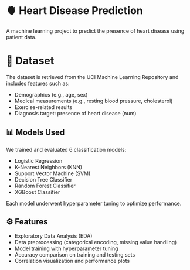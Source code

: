 # 🫀 Heart Disease Prediction

A machine learning project to predict the presence of heart disease using patient data.  

# 📁 Dataset

The dataset is retrieved from the UCI Machine Learning Repository and includes features such as:

- Demographics (e.g., age, sex)
- Medical measurements (e.g., resting blood pressure, cholesterol)
- Exercise-related results
- Diagnosis target: presence of heart disease (num)

## 📊 Models Used

We trained and evaluated 6 classification models:

- Logistic Regression  
- K-Nearest Neighbors (KNN)  
- Support Vector Machine (SVM)  
- Decision Tree Classifier  
- Random Forest Classifier  
- XGBoost Classifier  

Each model underwent hyperparameter tuning to optimize performance.

## ⚙️ Features

- Exploratory Data Analysis (EDA)
- Data preprocessing (categorical encoding, missing value handling)
- Model training with hyperparameter tuning
- Accuracy comparison on training and testing sets
- Correlation visualization and performance plots
